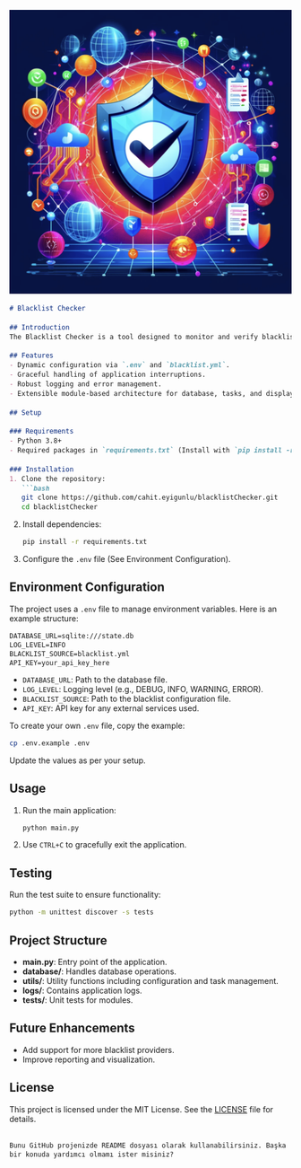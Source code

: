 
![Project Logo](https://raw.githubusercontent.com/CahitEyigunlu/blacklistChecker/main/logo.webp)


```markdown
# Blacklist Checker

## Introduction
The Blacklist Checker is a tool designed to monitor and verify blacklisted domains, IPs, or other entities using a customizable configuration. It offers logging, database management, and task synchronization for efficient operation.

## Features
- Dynamic configuration via `.env` and `blacklist.yml`.
- Graceful handling of application interruptions.
- Robust logging and error management.
- Extensible module-based architecture for database, tasks, and display.

## Setup

### Requirements
- Python 3.8+
- Required packages in `requirements.txt` (Install with `pip install -r requirements.txt`)

### Installation
1. Clone the repository:
   ```bash
   git clone https://github.com/cahit.eyigunlu/blacklistChecker.git
   cd blacklistChecker
   ```
2. Install dependencies:
   ```bash
   pip install -r requirements.txt
   ```
3. Configure the `.env` file (See Environment Configuration).

## Environment Configuration
The project uses a `.env` file to manage environment variables. Here is an example structure:

```
DATABASE_URL=sqlite:///state.db
LOG_LEVEL=INFO
BLACKLIST_SOURCE=blacklist.yml
API_KEY=your_api_key_here
```

- `DATABASE_URL`: Path to the database file.
- `LOG_LEVEL`: Logging level (e.g., DEBUG, INFO, WARNING, ERROR).
- `BLACKLIST_SOURCE`: Path to the blacklist configuration file.
- `API_KEY`: API key for any external services used.

To create your own `.env` file, copy the example:
```bash
cp .env.example .env
```

Update the values as per your setup.

## Usage
1. Run the main application:
   ```bash
   python main.py
   ```
2. Use `CTRL+C` to gracefully exit the application.

## Testing
Run the test suite to ensure functionality:
```bash
python -m unittest discover -s tests
```

## Project Structure
- **main.py**: Entry point of the application.
- **database/**: Handles database operations.
- **utils/**: Utility functions including configuration and task management.
- **logs/**: Contains application logs.
- **tests/**: Unit tests for modules.

## Future Enhancements
- Add support for more blacklist providers.
- Improve reporting and visualization.

## License
This project is licensed under the MIT License. See the [LICENSE](LICENSE) file for details.
```

Bunu GitHub projenizde README dosyası olarak kullanabilirsiniz. Başka bir konuda yardımcı olmamı ister misiniz?